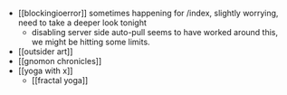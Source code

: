 - [[blockingioerror]] sometimes happening for /index, slightly worrying, need to take a deeper look tonight
	- disabling server side auto-pull seems to have worked around this, we might be hitting some limits.
- [[outsider art]]
- [[gnomon chronicles]]
- [[yoga with x]]
	- [[fractal yoga]]